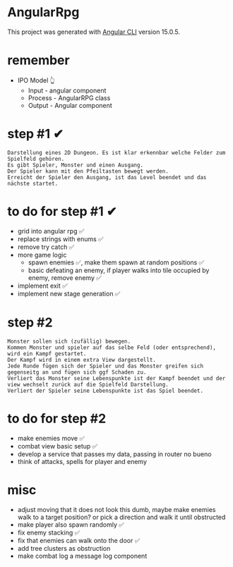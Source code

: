 # AngularRpg
This project was generated with [Angular CLI](https://github.com/angular/angular-cli) version 15.0.5.

# remember
- IPO Model 👆
	- Input - angular component
	- Process - AngularRPG class
	- Output - Angular component

# step #1 ✔
	Darstellung eines 2D Dungeon. Es ist klar erkennbar welche Felder zum Spielfeld gehören. 
	Es gibt Spieler, Monster und einen Ausgang.
	Der Spieler kann mit den Pfeiltasten bewegt werden.
	Erreicht der Spieler den Ausgang, ist das Level beendet und das nächste startet.

# to do for step #1 ✔
- grid into angular rpg ✅
- replace strings with enums ✅
- remove try catch ✅
- more game logic
	- spawn enemies ✅, make them spawn at random positions ✅
	- basic defeating an enemy, if player walks into tile occupied by enemy, remove enemy ✅
- implement exit ✅
- implement new stage generation ✅


# step #2
	Monster sollen sich (zufällig) bewegen.
	Kommen Monster und spieler auf das selbe Feld (oder entsprechend), wird ein Kampf gestartet.
	Der Kampf wird in einem extra View dargestellt.
	Jede Runde fügen sich der Spieler und das Monster greifen sich gegenseitg an und fügen sich ggf Schaden zu.
	Verliert das Monster seine Lebenspunkte ist der Kampf beendet und der view wechselt zurück auf die Spielfeld Darstellung.
	Verliert der Spieler seine Lebenspunkte ist das Spiel beendet.

# to do for step #2
- make enemies move ✅
- combat view basic setup ✅
- develop a service that passes my data, passing in router no bueno
- think of attacks, spells for player and enemy

# misc
- adjust moving that it does not look this dumb, maybe make enemies walk to a target position?
or pick a direction and walk it until obstructed
- make player also spawn randomly ✅
- fix enemy stacking ✅
- fix that enemies can walk onto the door ✅
- add tree clusters as obstruction
- make combat log a message log component

